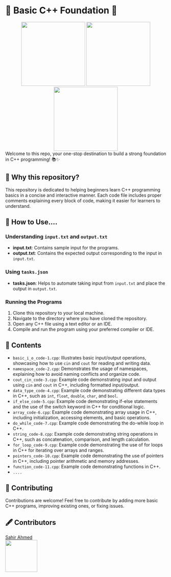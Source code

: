 # 🚀 Basic C++ Foundation 🚀
<div align="center">
  <img src="https://user-images.githubusercontent.com/74038190/213866269-5d00981c-7c98-46d7-8a8e-16f462f15227.gif" width="200" />
  <img src="https://user-images.githubusercontent.com/74038190/213866269-5d00981c-7c98-46d7-8a8e-16f462f15227.gif" width="200" />
  <img src="https://user-images.githubusercontent.com/74038190/213866269-5d00981c-7c98-46d7-8a8e-16f462f15227.gif" width="200" />
</div>
Welcome to this repo, your one-stop destination to build a strong foundation in C++ programming! 📚✨

## 🤔 Why this repository?

This repository is dedicated to helping beginners learn C++ programming basics in a concise and interactive manner. Each code file includes proper comments explaining every block of code, making it easier for learners to understand.

## 📝 How to Use....

### Understanding `input.txt` and `output.txt`

- **input.txt**: Contains sample input for the programs.
- **output.txt**: Contains the expected output corresponding to the input in `input.txt`.

### Using `tasks.json`

- **tasks.json**: Helps to automate taking input from `input.txt` and place the output in `output.txt`.

### Running the Programs

1. Clone this repository to your local machine.
2. Navigate to the directory where you have cloned the repository.
3. Open any C++ file using a text editor or an IDE.
4. Compile and run the program using your preferred compiler or IDE.

## 📂 Contents

- `basic_i_o_code-1.cpp`: Illustrates basic input/output operations, showcasing how to use `cin` and `cout` for reading and writing data.
- `namespace_code-2.cpp`: Demonstrates the usage of namespaces, explaining how to avoid naming conflicts and organize code.
- `cout_cin_code-3.cpp`: Example code demonstrating input and output using `cin` and `cout` in C++, including formatted input/output.
- `data_type_code-4.cpp`: Example code demonstrating different data types in C++, such as `int`, `float`, `double`, `char`, and `bool`.
- `if_else_code-5.cpp`: Example code demonstrating if-else statements and the use of the switch keyword in C++ for conditional logic.
- `array_code-6.cpp`: Example code demonstrating array usage in C++, including initialization, accessing elements, and basic operations.
- `do_while_code-7.cpp`: Example code demonstrating the do-while loop in C++.
- `string_code-8.cpp`: Example code demonstrating string operations in C++, such as concatenation, comparison, and length calculation.
- `for_loop_code-9.cpp`: Example code demonstrating the use of for loops in C++ for iterating over arrays and ranges.
- `pointers_code-10.cpp`: Example code demonstrating the use of pointers in C++, including pointer arithmetic and memory addresses.
- `function_code-11.cpp`: Example code demonstrating functions in C++.
- `....`

## 🤝 Contributing

Contributions are welcome! Feel free to contribute by adding more basic C++ programs, improving existing ones, or fixing issues.

## 🖋 Contributors

[Sahir Ahmed](https://www.linkedin.com/in/sahir-ahmed/)  
<a href="https://www.linkedin.com/in/sahir-ahmed/">
  <img src="https://user-images.githubusercontent.com/74038190/235294012-0a55e343-37ad-4b0f-924f-c8431d9d2483.gif" width="100" />
</a>


